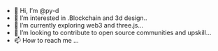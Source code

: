 - 👋 Hi, I’m @py-d
- 👀 I’m interested in .Blockchain and 3d design..
- 🌱 I’m currently exploring web3 and three.js...
- 💞️ I’m looking to contribute to open source communities and upskill...
- 📫 How to reach me ...

<!---
py-d/py-d is a ✨ special ✨ repository because its `README.md` (this file) appears on your GitHub profile.
You can click the Preview link to take a look at your changes.
--->

